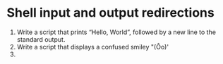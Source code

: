 # Shell input and output redirections 
1. 	Write a script that prints “Hello, World”, followed by a new line to the standard output.
2.	Write a script that displays a confused smiley "(Ôo)'
3.  
